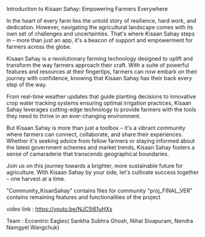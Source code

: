 Introduction to Kisaan Sahay: Empowering Farmers Everywhere

In the heart of every farm lies the untold story of resilience, hard work, and dedication. However, navigating the agricultural landscape comes with its own set of challenges and uncertainties. That's where Kisaan Sahay steps in – more than just an app, it's a beacon of support and empowerment for farmers across the globe.

Kisaan Sahay is a revolutionary farming technology designed to uplift and transform the way farmers approach their craft. With a suite of powerful features and resources at their fingertips, farmers can now embark on their journey with confidence, knowing that Kisaan Sahay has their back every step of the way.

From real-time weather updates that guide planting decisions to innovative crop water tracking systems ensuring optimal irrigation practices, Kisaan Sahay leverages cutting-edge technology to provide farmers with the tools they need to thrive in an ever-changing environment.

But Kisaan Sahay is more than just a toolbox – it's a vibrant community where farmers can connect, collaborate, and share their experiences. Whether it's seeking advice from fellow farmers or staying informed about the latest government schemes and market trends, Kisaan Sahay fosters a sense of camaraderie that transcends geographical boundaries.

Join us on this journey towards a brighter, more sustainable future for agriculture. With Kisaan Sahay by your side, let's cultivate success together – one harvest at a time.



"Community_KisanSahay" contains files for community
"proj_FINAL_VER" contains remaining features and functionalities of the project

video link : https://youtu.be/NJC5l61uHXs

Team : Eccentric Eagles( Sankha Subhra Ghosh, Nihal Sivapuram, Nendra Namgyel Wangchuk)

